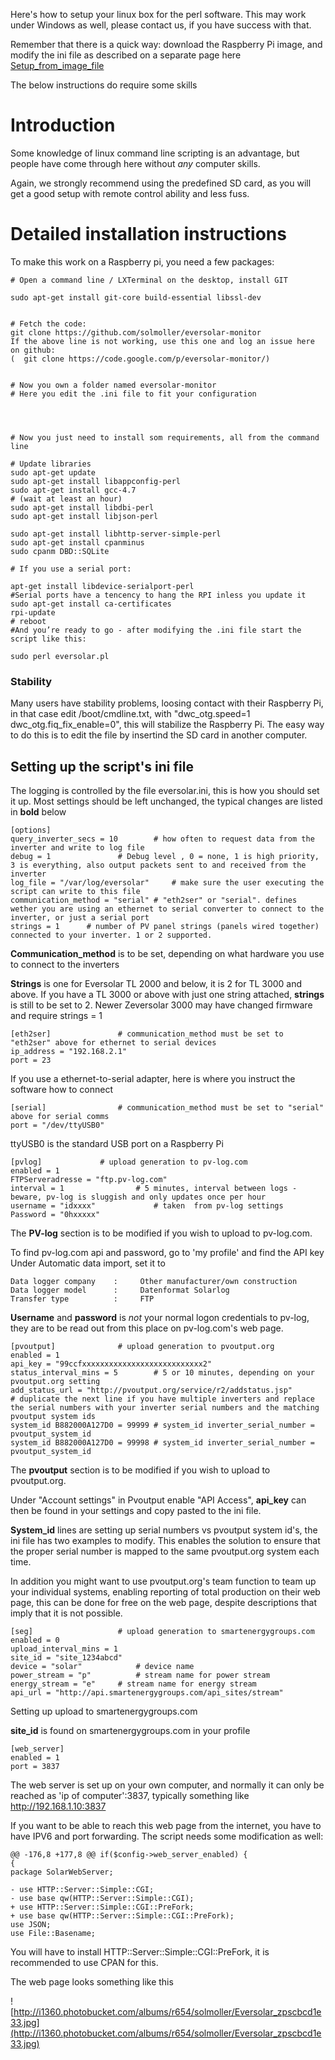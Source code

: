 Here's how to setup your linux box for the perl software. This may work under Windows as well, please contact us, if you have success with that.

Remember that there is a quick way: download the Raspberry Pi image, and modify the ini file as described on a separate page here [Setup\_from\_image\_file](Setup_from_image_file.md)

The below instructions do require some skills

# Introduction #

Some knowledge of linux command line scripting is an advantage, but people have come through here without _any_ computer skills.

Again, we strongly recommend using the predefined SD card, as you will get a good setup with remote control ability and less fuss.



# Detailed installation instructions #

To make this work on a Raspberry pi, you need a few packages:

```
# Open a command line / LXTerminal on the desktop, install GIT

sudo apt-get install git-core build-essential libssl-dev


# Fetch the code:
git clone https://github.com/solmoller/eversolar-monitor
If the above line is not working, use this one and log an issue here on github:
(  git clone https://code.google.com/p/eversolar-monitor/)


# Now you own a folder named eversolar-monitor
# Here you edit the .ini file to fit your configuration




# Now you just need to install som requirements, all from the command line

# Update libraries
sudo apt-get update
sudo apt-get install libappconfig-perl
sudo apt-get install gcc-4.7
# (wait at least an hour)
sudo apt-get install libdbi-perl 
sudo apt-get install libjson-perl

sudo apt-get install libhttp-server-simple-perl
sudo apt-get install cpanminus
sudo cpanm DBD::SQLite

# If you use a serial port:

apt-get install libdevice-serialport-perl
#Serial ports have a tencency to hang the RPI inless you update it
sudo apt-get install ca-certificates
rpi-update
# reboot
#And you’re ready to go - after modifying the .ini file start the script like this:

sudo perl eversolar.pl
```

### Stability ###
Many users have stability problems, loosing contact with their Raspberry Pi, in that case edit /boot/cmdline.txt, with  "dwc\_otg.speed=1 dwc\_otg.fiq\_fix\_enable=0", this will stabilize the Raspberry Pi. The easy way to do this is to edit the file by insertind the SD card in another computer.

## Setting up the script's ini file ##
The logging is controlled by the file eversolar.ini, this is how you should set it up. Most settings should be left unchanged, the typical changes are listed in **bold** below

```
[options]
query_inverter_secs = 10		# how often to request data from the inverter and write to log file
debug = 1				# Debug level , 0 = none, 1 is high priority, 3 is everything, also output packets sent to and received from the inverter
log_file = "/var/log/eversolar"		# make sure the user executing the script can write to this file
communication_method = "serial"	# "eth2ser" or "serial". defines wether you are using an ethernet to serial converter to connect to the inverter, or just a serial port
strings = 1      # number of PV panel strings (panels wired together) connected to your inverter. 1 or 2 supported.
```


**Communication\_method** is to be set, depending on what hardware you use to connect to the inverters

**Strings** is one for Eversolar TL 2000 and below, it is 2 for TL 3000 and above. If you have a TL 3000 or above with just one string attached, **strings** is still to be set to 2. Newer Zeversolar 3000 may have changed firmware and require strings = 1

```
[eth2ser]				# communication_method must be set to "eth2ser" above for ethernet to serial devices
ip_address = "192.168.2.1"
port = 23
```

If you use a ethernet-to-serial adapter, here is where you instruct the software how to connect

```
[serial]				# communication_method must be set to "serial" above for serial comms
port = "/dev/ttyUSB0"
```

ttyUSB0 is the standard USB port on a Raspberry Pi

```
[pvlog]				# upload generation to pv-log.com
enabled = 1
FTPServeradresse = "ftp.pv-log.com"
interval = 1		        # 5 minutes, interval between logs - beware, pv-log is sluggish and only updates once per hour
username = "idxxxx"             # taken  from pv-log settings
Password = "0hxxxxx"
```

The **PV-log** section is to be modified if you wish to upload to pv-log.com.

To find pv-log.com api and password, go to 'my profile' and find the API key
Under Automatic data import, set it to
```
Data logger company    :     Other manufacturer/own construction
Data logger model      :     Datenformat Solarlog
Transfer type          :     FTP
```

**Username** and **password** is _not_ your normal logon credentials to pv-log, they are to be read out from this place on pv-log.com's web page.


```
[pvoutput]				# upload generation to pvoutput.org
enabled = 1
api_key = "99ccfxxxxxxxxxxxxxxxxxxxxxxxxxxx2"
status_interval_mins = 5		# 5 or 10 minutes, depending on your pvoutput.org setting
add_status_url = "http://pvoutput.org/service/r2/addstatus.jsp"
# duplicate the next line if you have multiple inverters and replace the serial numbers with your inverter serial numbers and the matching pvoutput system ids
system_id B882000A127D0 = 99999 # system_id inverter_serial_number = pvoutput_system_id
system_id B882000A127D0 = 99998 # system_id inverter_serial_number = pvoutput_system_id

```

The **pvoutput** section is to be modified if you wish to upload to pvoutput.org.

Under "Account settings" in Pvoutput enable "API Access", **api\_key** can then be found in your settings and copy pasted to the ini file.

**System\_id** lines are setting up serial numbers vs pvoutput system id's, the ini file has two examples to modify. This enables the solution to ensure that the proper serial number is mapped to the same pvoutput.org system each time.

In addition you might want to use pvoutput.org's team function to team up your individual systems, enabling reporting of total production on their web page, this can be done for free on the web page, despite descriptions that imply that it is not possible.

```
[seg]					# upload generation to smartenergygroups.com
enabled = 0
upload_interval_mins = 1
site_id = "site_1234abcd"
device = "solar"			# device name
power_stream = "p"			# stream name for power stream
energy_stream = "e"		# stream name for energy stream
api_url = "http://api.smartenergygroups.com/api_sites/stream"
```

Setting up upload to smartenergygroups.com

**site\_id** is found on smartenergygroups.com in your profile

```
[web_server]
enabled = 1
port = 3837
```

The web server is set up on your own computer, and normally it can only be reached as 'ip of computer':3837, typically something like http://192.168.1.10:3837

If you want to be able to reach this web page from the internet, you have to have IPV6 and port forwarding. The script needs some modification as well:

```
@@ -176,8 +177,8 @@ if($config->web_server_enabled) {
{
package SolarWebServer;

- use HTTP::Server::Simple::CGI;
- use base qw(HTTP::Server::Simple::CGI);
+ use HTTP::Server::Simple::CGI::PreFork;
+ use base qw(HTTP::Server::Simple::CGI::PreFork);
use JSON;
use File::Basename;
```

You will have to install HTTP::Server::Simple::CGI::PreFork, it is recommended to use CPAN for this.

The web page looks something like this

![http://i1360.photobucket.com/albums/r654/solmoller/Eversolar_zpscbcd1e33.jpg](http://i1360.photobucket.com/albums/r654/solmoller/Eversolar_zpscbcd1e33.jpg)
